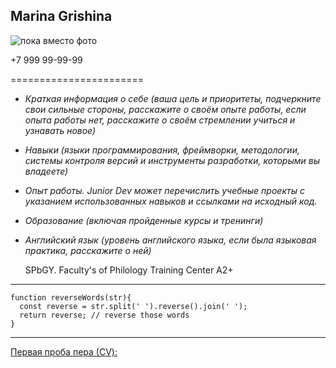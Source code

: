 ## Marina Grishina

![пока вместо фото](https://kipmu.ru/wp-content/uploads/blkintfkt.jpg)

+7 999 99-99-99

=======================

- _Краткая информация о себе (ваша цель и приоритеты, подчеркните свои сильные стороны, расскажите о своём опыте работы, если опыта работы нет, расскажите о своём стремлении учиться и узнавать новое)_
- _Навыки (языки программирования, фреймворки, методологии, системы контроля версий и инструменты разработки, которыми вы владеете)_
- _Опыт работы. Junior Dev может перечислить учебные проекты с указанием использованных навыков и ссылками на исходный код._
- _Образование (включая пройденные курсы и тренинги)_
- _Английский язык (уровень английского языка, если была языковая практика, расскажите о ней)_

  SPbGY. Faculty's of Philology Training Center
  A2+

---

```
function reverseWords(str){
  const reverse = str.split(' ').reverse().join(' ');
  return reverse; // reverse those words
}
```

---

[Первая проба пера (СV):](https://github.com/MariGreen/rsschool-cv)
